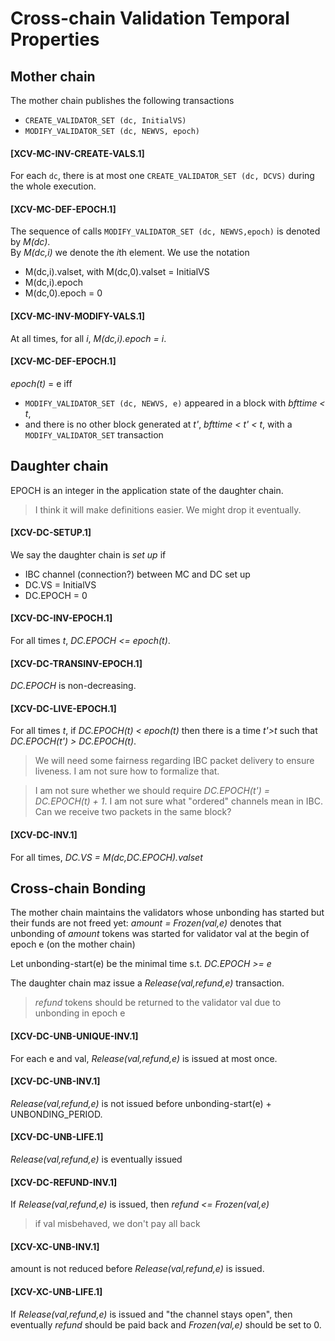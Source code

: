 # Cross-chain Validation Temporal Properties

## Mother chain

The mother chain publishes the following transactions
- `CREATE_VALIDATOR_SET (dc, InitialVS)`
- `MODIFY_VALIDATOR_SET (dc, NEWVS, epoch)`

#### [XCV-MC-INV-CREATE-VALS.1]
For each `dc`, there is at most one `CREATE_VALIDATOR_SET (dc, DCVS)` during the whole execution.

#### [XCV-MC-DEF-EPOCH.1]
The sequence of calls `MODIFY_VALIDATOR_SET (dc, NEWVS,epoch)` is denoted 
by *M(dc)*.  
By *M(dc,i)* we denote the *i*th element. We use the notation
- M(dc,i).valset, with M(dc,0).valset = InitialVS
- M(dc,i).epoch
- M(dc,0).epoch = 0

#### [XCV-MC-INV-MODIFY-VALS.1]
At all times, for all *i*, *M(dc,i).epoch = i*.

#### [XCV-MC-DEF-EPOCH.1]

*epoch(t)* = e iff 
- `MODIFY_VALIDATOR_SET (dc, NEWVS, e)` appeared in a
block with *bfttime < t*, 
- and there is no other block
generated at *t'*,  *bfttime < t' < t*, with a `MODIFY_VALIDATOR_SET` transaction

## Daughter chain

EPOCH is an integer in the application state of the daughter chain.  

> I think it will make definitions easier. We might drop it eventually.

#### [XCV-DC-SETUP.1]

We say the daughter chain is *set up* if
- IBC channel (connection?) between MC and DC set up
- DC.VS = InitialVS
- DC.EPOCH = 0

#### [XCV-DC-INV-EPOCH.1]
For all times *t*, *DC.EPOCH <= epoch(t)*.

#### [XCV-DC-TRANSINV-EPOCH.1]
*DC.EPOCH* is non-decreasing.

#### [XCV-DC-LIVE-EPOCH.1]
For all times *t*, if *DC.EPOCH(t) < epoch(t)* then there is a time *t'>t* such that *DC.EPOCH(t') > DC.EPOCH(t)*.

> We will need some fairness regarding IBC packet delivery to ensure liveness. I am not sure how to formalize that. 

> I am not sure whether we should require *DC.EPOCH(t') = DC.EPOCH(t) + 1*. I am not sure what "ordered" channels mean in IBC. Can we receive two packets in the same block?

#### [XCV-DC-INV.1]
For all times, *DC.VS = M(dc,DC.EPOCH).valset* 


## Cross-chain Bonding

The mother chain maintains the validators whose unbonding has
started but their funds are not freed yet: *amount = Frozen(val,e)*
denotes that unbonding of *amount* tokens was started for validator
val at the begin of epoch e (on the mother chain)


Let unbonding-start(e) be the minimal time s.t. *DC.EPOCH >= e*

The daughter chain maz issue a *Release(val,refund,e)*
transaction.

> *refund* tokens should be returned to the validator val due to
> unbonding in epoch e

#### [XCV-DC-UNB-UNIQUE-INV.1]
For each e and val, *Release(val,refund,e)* is issued at most once.

#### [XCV-DC-UNB-INV.1]
*Release(val,refund,e)* is not issued before  unbonding-start(e) +
UNBONDING_PERIOD.

#### [XCV-DC-UNB-LIFE.1]
*Release(val,refund,e)* is eventually issued

#### [XCV-DC-REFUND-INV.1]
If *Release(val,refund,e)* is issued, then *refund <= Frozen(val,e)*

> if val misbehaved, we don't pay all back

#### [XCV-XC-UNB-INV.1]
amount is not reduced before *Release(val,refund,e)* is issued.

#### [XCV-XC-UNB-LIFE.1]
If *Release(val,refund,e)* is issued and "the channel stays open",
then eventually *refund* should be paid back and *Frozen(val,e)*
should be set to 0.
